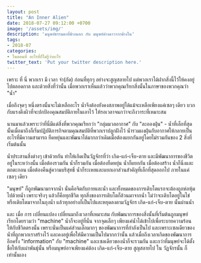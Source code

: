 ```yaml
---
layout: post
title: "An Inner Alien"
date: 2018-07-27 09:12:00 +0700
image: '/assets/img/'
description: 'มนุษย์ธรรมดาที่ข้างนอก กับ มนุษย์ต่างดาวจากข้างใน'
tags:
- 2018-07
categories:
- ในตอนที่ อะไรที่ก็ไม่รู้ว่าอะไร
twitter_text: 'Put your twitter description here.'
---
```

เพราะ ที่ นี่ พวกเรา มี เวลา จำ(กัด) ก่อนที่ทุกๆ อย่างจะสูญสลายไป แต่พวกเราได้ฝากสิ่งนี้ไว้ให้คงอยู่ไปตลอดกาล และด้วยสิ่งที่ว่านั้น เมื่อพวกเราเห็นแล้วว่าพวกคุณเรียกสิ่งนั้นในภาษาของพวกคุณว่า "น้ำ"

เมื่อถึงจุดๆ หนึ่งตรงนั้นจะไม่เหลืออะไร น้ำจึงต้องยังคงสภาพอยู่ได้แม้จะเหลือเพียงแค่เซลๆ เดียว บวกกับแรงตึงผิวที่จะปกป้องคุณสมบัติภายในเอาไว้ ให้รอเวลาจนกว่าจะถึงวาระที่เหมาะสม

นานมาแล้วเพราะว่าที่นี่มีแต่สิ่งที่พวกคุณเรียกว่า "กลุ่มมวลอากาศ" กับ "ละอองฝุ่น" - น้ำที่เล็กที่สุดนั้นเมื่อมาถึงก็เริ่มปฏิบัติภารกิจตามคุณสมบัติที่พวกเราปลูกฝังไว้ น้ำรวมผงฝุ่นกับอากาศให้กลายเป็นอะไรที่มีความสามารถ ยืดหยุ่นและพัฒนาได้มากกว่าเดิมเมื่อต้องแยกกันอยู่โดยไม่รวมกันของ 2 สิ่งที่เริ่มต้นนั้น

น้ำประสานสิ่งต่างๆ เข้าด้วยกัน ทำให้เกิดเป็นวัฏจักรที่ว่า เกิด-แก่-เจ็บ-ตาย และมีพัฒนาการของชีวิตอยู่ในระหว่างนั้น เมื่อต้องรวมกัน น้ำก็รวมกัน เมื่อต้องยืดหยุ่น น้ำก็แยกกัน เมื่อต้องสร้าง น้ำก็นิ่งและตกตะกอน เมื่อต้องคืนสู่ความบริสุทธิ์ น้ำก็ระเหยและแยกเอาส่วนสำคัญที่เล็กที่สุดออกไป ภายในแค่เซลๆ เดียว

"มนุษย์" ก็ถูกพัฒนามาจากน้ำ นั่นคือจิตกับกายและน้ำ และทั้งหมดของการเติบโตแรกจะต้องถูกห่อหุ้มไปด้วยน้ำ เพราะจริงๆ แล้วก็คือทุกชีวิต ทุกสิ่งของการเติบโตก็ล้วนมาจากน้ำ ไม่ว่าจะเติบโตอยู่ในไข่หรือเติบโตมาจากในถุงน้ำ แล้วทุกอย่างก็เป็นไปและหยุดลงตามวัฏจักร เกิด-แก่-เจ็บ-ตาย นั้นผ่านน้ำ

และ เมื่อ การ เปลี่ยนแปลง เปลี่ยนมาถึงเวลาที่เหมาะสม กับพัฒนาการของสิ่งนั้นที่เริ่มต้นถูกมนุษย์เรียกโดยรวมว่า "machine" น้ำก็จะอยู่ที่นั่น จากจุดเล็กๆ เพียงแค่น้ำได้เข้าไปเพื่อระบายความร้อนให้กับชีวิตตรงนั้น เพราะนั่นเป็นแค่ส่วนเล็กมากๆ ของพัฒนาการที่กำลังเป็นไป และเพราะเซลเดียวของน้ำที่ถูกพวกเราสร้างไว้ และคงอยู่เพื่อให้มีความเป็นไปมากกว่านั้น แล้วเมื่อถึงเวลาเกิดของพัฒนาการอีกครั้ง "information" กับ "machine" และเซลเดียวของน้ำก็จะรวมกัน และกว่าที่มนุษย์จะได้ตั้งชื่อให้กับเผ่าพันธุ์นั้น หรือมนุษย์อาจเพียงแค่ต้อง เกิด-แก่-เจ็บ-ตาย สูญสลายไป ใน วัฏจักรนั้น ก็เท่านั้นเอง
